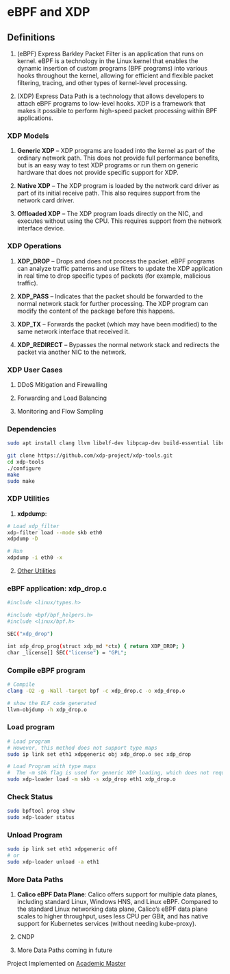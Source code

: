 # eBPF and XDP

## Definitions

1. (eBPF) Express Barkley Packet Filter is an application that runs on kernel. eBPF is a technology in the Linux kernel that enables the dynamic insertion of custom programs (BPF programs) into various hooks throughout the kernel, allowing for efficient and flexible packet filtering, tracing, and other types of kernel-level processing.

2. (XDP) Express Data Path is a technology that allows developers to attach eBPF programs to low-level hooks. XDP is a framework that makes it possible to perform high-speed packet processing within BPF applications.


### XDP Models

1. **Generic XDP** – XDP programs are loaded into the kernel as part of the ordinary network path. This does not provide full performance benefits, but is an easy way to test XDP programs or run them on generic hardware that does not provide specific support for XDP.

2. **Native XDP** – The XDP program is loaded by the network card driver as part of its initial receive path. This also requires support from the network card driver.

3. **Offloaded XDP** – The XDP program loads directly on the NIC, and executes without using the CPU. This requires support from the network interface device.


### XDP Operations


1. **XDP_DROP** – Drops and does not process the packet. eBPF programs can analyze traffic patterns and use filters to update the XDP application in real time to drop specific types of packets (for example, malicious traffic).

2. **XDP_PASS** – Indicates that the packet should be forwarded to the normal network stack for further processing. The XDP program can modify the content of the package before this happens.

3. **XDP_TX** – Forwards the packet (which may have been modified) to the same network interface that received it.

4. **XDP_REDIRECT** – Bypasses the normal network stack and redirects the packet via another NIC to the network.


### XDP User Cases

1. DDoS Mitigation and Firewalling

2. Forwarding and Load Balancing

3. Monitoring and Flow Sampling


### Dependencies

```bash
sudo apt install clang llvm libelf-dev libpcap-dev build-essential libc6-dev-i386 linux-tools-$(uname -r) linux-headers-$(uname -r) linux-tools-common linux-tools-generic tcpdump libbpf-dev

git clone https://github.com/xdp-project/xdp-tools.git
cd xdp-tools
./configure
make
sudo make
```

### XDP Utilities

1. **xdpdump**:
```bash
# Load xdp_filter
xdp-filter load --mode skb eth0
xdpdump -D

# Run
xdpdump -i eth0 -x
```


2. [Other Utilities](https://github.com/xdp-project/xdp-tools)



### eBPF application: xdp_drop.c

```bash
#include <linux/types.h>

#include <bpf/bpf_helpers.h>
#include <linux/bpf.h>

SEC("xdp_drop")

int xdp_drop_prog(struct xdp_md *ctx) { return XDP_DROP; }
char _license[] SEC("license") = "GPL";
```


### Compile eBPF program
```bash
# Compile
clang -O2 -g -Wall -target bpf -c xdp_drop.c -o xdp_drop.o

# show the ELF code generated
llvm-objdump -h xdp_drop.o
```


### Load program
```bash
# Load program
# However, this method does not support type maps
sudo ip link set eth1 xdpgeneric obj xdp_drop.o sec xdp_drop

# Load Program with type maps
#  The -m sbk flag is used for generic XDP loading, which does not require a compliant hardware device.
sudo xdp-loader load -m skb -s xdp_drop eth1 xdp_drop.o

```


### Check Status

```bash
sudo bpftool prog show
sudo xdp-loader status
```


### Unload Program
```bash
sudo ip link set eth1 xdpgeneric off
# or
sudo xdp-loader unload -a eth1
```


### More Data Paths
1. **Calico eBPF Data Plane**: Calico offers support for multiple data planes, including standard Linux, Windows HNS, and Linux eBPF. Compared to the standard Linux networking data plane, Calico’s eBPF data plane scales to higher throughput, uses less CPU per GBit, and has native support for Kubernetes services (without needing kube-proxy).

2. CNDP

3. More Data Paths coming in future
   

Project Implemented on [Academic Master](https://academic-master.com/)

